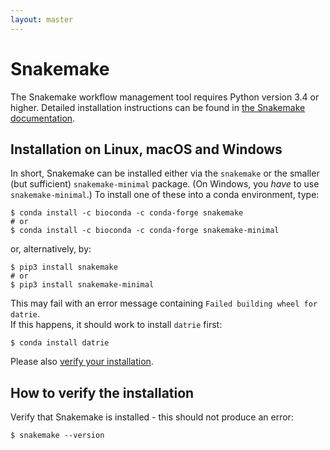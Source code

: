 ```yaml
---
layout: master
---
```


# Snakemake

The Snakemake workflow management tool requires Python version 3.4 or higher.
Detailed installation instructions can be found in 
[the Snakemake documentation](https://snakemake.readthedocs.io/en/v5.1.4/getting_started/installation.html).

## Installation on Linux, macOS and Windows

In short, Snakemake can be installed either via the `snakemake` or 
the smaller (but sufficient) `snakemake-minimal` package.  (On
Windows, you *have* to use `snakemake-minimal`.)
To install one of these into a conda environment, type:

```shell 
$ conda install -c bioconda -c conda-forge snakemake
# or
$ conda install -c bioconda -c conda-forge snakemake-minimal
```

or, alternatively, by:

```shell
$ pip3 install snakemake
# or
$ pip3 install snakemake-minimal
```

This may fail with an error message containing 
`Failed building wheel for datrie`.  
If this happens, it should work to install `datrie` first:
```shell
$ conda install datrie
```

Please also [verify your installation](#how-to-verify-the-installation).

## How to verify the installation

Verify that Snakemake is installed - this should not produce an error:

```shell
$ snakemake --version
```


